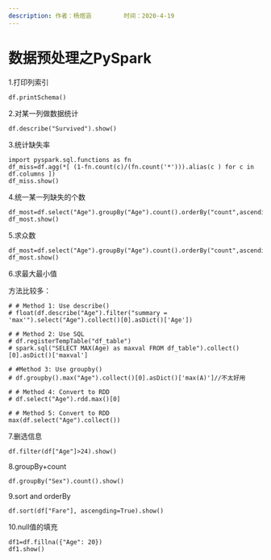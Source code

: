 ```yaml
---
description: 作者：杨煜涵         时间：2020-4-19
---
```


# 数据预处理之PySpark

1.打印列索引

```text
df.printSchema()
```

2.对某一列做数据统计

```text
df.describe("Survived").show()
```

3.统计缺失率

```text
import pyspark.sql.functions as fn 
df_miss=df.agg(*[ (1-fn.count(c)/(fn.count('*'))).alias(c ) for c in df.columns ]) 
df_miss.show()
```

4.统一某一列缺失的个数

```text
df_most=df.select("Age").groupBy("Age").count().orderBy("count",ascending=False)
df_most.show()
```

5.求众数

```text
df_most=df.select("Age").groupBy("Age").count().orderBy("count",ascending=False) 
df_most.show()
```

6.求最大最小值

方法比较多：

```text
# # Method 1: Use describe()
# float(df.describe("Age").filter("summary = 'max'").select("Age").collect()[0].asDict()['Age'])

# # Method 2: Use SQL
# df.registerTempTable("df_table")
# spark.sql("SELECT MAX(Age) as maxval FROM df_table").collect()[0].asDict()['maxval']

# #Method 3: Use groupby()
# df.groupby().max("Age").collect()[0].asDict()['max(A)']//不太好用

# # Method 4: Convert to RDD
# df.select("Age").rdd.max()[0]

# # Method 5: Convert to RDD
max(df.select("Age").collect())
```

7.删选信息

```text
df.filter(df["Age"]>24).show()
```

8.groupBy+count

```text
df.groupBy("Sex").count().show()
```

9.sort and orderBy

```text
df.sort(df["Fare"], ascengding=True).show()
```

10.null值的填充

```text
df1=df.fillna({"Age": 20})
df1.show()
```

